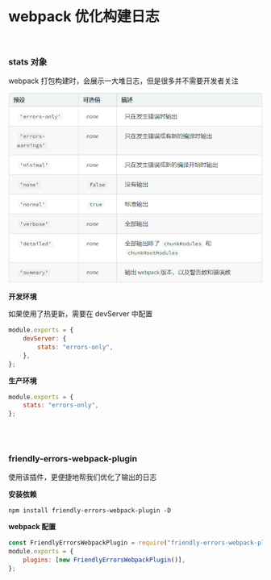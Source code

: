 # webpack 优化构建日志

</br>

### stats 对象

webpack 打包构建时，会展示一大堆日志，但是很多并不需要开发者关注

![image](./img/stats.png)

**开发环境**

如果使用了热更新，需要在 devServer 中配置

```javascript
module.exports = {
    devServer: {
        stats: "errors-only",
    },
};
```

**生产环境**

```javascript
module.exports = {
    stats: "errors-only",
};
```

</br>
</br>

### friendly-errors-webpack-plugin

使用该插件，更便捷地帮我们优化了输出的日志

**安装依赖**

```
npm install friendly-errors-webpack-plugin -D
```

**webpack 配置**

```javascript
const FriendlyErrorsWebpackPlugin = require("friendly-errors-webpack-plugin");
module.exports = {
    plugins: [new FriendlyErrorsWebpackPlugin()],
};
```

</br>
</br>
